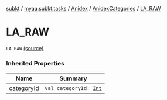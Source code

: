 [subkt](../../../index.md) / [myaa.subkt.tasks](../../index.md) / [Anidex](../index.md) / [AnidexCategories](index.md) / [LA_RAW](./-l-a_-r-a-w.md)

# LA_RAW

`LA_RAW` [(source)](https://github.com/Myaamori/SubKt/blob/0.1.11/src/main/kotlin/myaa/subkt/tasks/tasks.kt#L1049)

### Inherited Properties

| Name | Summary |
|---|---|
| [categoryId](category-id.md) | `val categoryId: `[`Int`](https://kotlinlang.org/api/latest/jvm/stdlib/kotlin/-int/index.html) |
